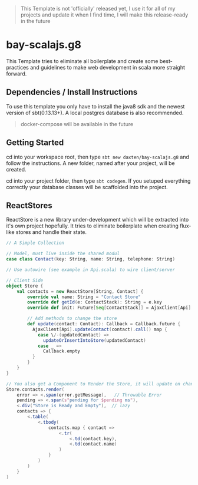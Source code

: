 > This Template is not 'officially' released yet, I use it for all of my projects and update it when I find time, I will make this release-ready in the future

# bay-scalajs.g8
This Template tries to eliminate all boilerplate and create some best-practices and guidelines to make web development in scala more straight forward.

## Dependencies / Install Instructions
To use this template you only have to install the java8 sdk and the newest version of sbt(0.13.13+). A local postgres database is also recommended.

> docker-compose will be available in the future

## Getting Started
cd into your workspace root, then type `sbt new daxten/bay-scalajs.g8` and follow the instructions. A new folder, named after your project, will be created.

cd into your project folder, then type `sbt codegen`. If you setuped everything correctly your database classes will be scaffolded into the project.

## ReactStores
ReactStore is a new library under-development which will be extracted into it's own project hopefully. It tries to eliminate boilerplate when creating flux-like stores and handle their state. 

```scala
// A Simple Collection

// Model, must live inside the shared modul
case class Contact(key: String, name: String, telephone: String)

// Use autowire (see example in Api.scala) to wire client/server

// Client Side
object Store {
    val contacts = new ReactStore[String, Contact] {
        override val name: String = "Contact Store"
        override def getId(e: ContactStack): String = e.key
        override def init: Future[Seq[ContactStack]] = AjaxClient[Api].getContacts().call()

        // Add methods to change the store
        def update(contact: Contact): Callback = Callback.future {
          AjaxClient[Api].updateContact(contact).call() map {
            case \/-(updatedContact) =>
              updateOrInsertIntoStore(updatedContact)
            case _ => 
              Callback.empty
          }
        }
    }
}

// You also get a Component to Render the Store, it will update on changes automatically
Store.contacts.render(
    error => <.span(error.getMessage),   // Throwable Error
    pending => <.span(s"pending for $pending ms"),
    <.div("Store is Ready and Empty"),  // lazy
    contacts => {
        <.table(
            <.tbody(
                contacts.map { contact =>
                    <.tr(
                        <.td(contact.key),
                        <.td(contact.name)
                    )
                }
            )
        )
    }
)
```